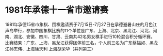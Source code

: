 # 1981年承德十一省市邀请赛

1981年承德15省市象棋、围棋邀请赛于7月15日-7月27日在承德避暑山庄的月色江声岛举行，参加中国象棋比赛的11个单位是广东、上海、北京、黑龙江、河北、河南、湖北、安徽、四川、甘肃、云南共42名男女棋手进行10轮混合积分循环赛。比赛结果：广东、上海、黑龙江获得团体前三名，个人前三名为广东蔡福如、黑龙江孙志伟、上海徐天利 上海胡荣华（并列第三）